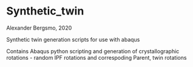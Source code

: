 # Synthetic_twin

Alexander Bergsmo, 2020

Synthetic twin generation scripts for use with abaqus

Contains Abaqus python scripting and generation of crystallographic rotations - random IPF rotations and correspoding Parent, twin rotations
